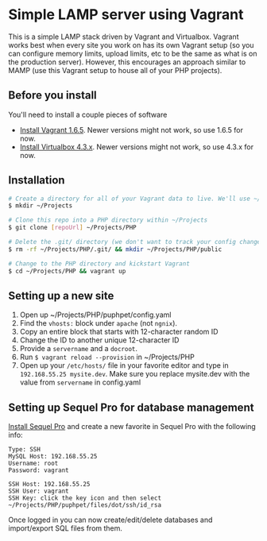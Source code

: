 # Simple LAMP server using Vagrant

This is a simple LAMP stack driven by Vagrant and Virtualbox. Vagrant works best when every site you work on has its own Vagrant setup (so you can configure memory limits, upload limits, etc to be the same as what is on the production server). However, this encourages an approach similar to MAMP (use this Vagrant setup to house all of your PHP projects).

## Before you install

You'll need to install a couple pieces of software

- [Install Vagrant 1.6.5](https://www.vagrantup.com/download-archive/v1.6.5.html). Newer versions might not work, so use 1.6.5 for now.
- [Install Virtualbox 4.3.x](https://www.virtualbox.org/wiki/Download_Old_Builds_4_3). Newer versions might not work, so use 4.3.x for now.

## Installation

```sh
# Create a directory for all of your Vagrant data to live. We'll use ~/Projects for this tutorial
$ mkdir ~/Projects

# Clone this repo into a PHP directory within ~/Projects
$ git clone [repoUrl] ~/Projects/PHP

# Delete the .git/ directory (we don't want to track your config changes) and create the ~/Projects/PHP/public where your sites will live
$ rm -rf ~/Projects/PHP/.git/ && mkdir ~/Projects/PHP/public

# Change to the PHP directory and kickstart Vagrant
$ cd ~/Projects/PHP && vagrant up
```

## Setting up a new site

1. Open up ~/Projects/PHP/puphpet/config.yaml
2. Find the `vhosts:` block under `apache` (not `ngnix`).
3. Copy an entire block that starts with 12-character random ID
4. Change the ID to another unique 12-character ID
5. Provide a `servername` and a `docroot`.
6. Run `$ vagrant reload --provision` in ~/Projects/PHP
7. Open up your `/etc/hosts/` file in your favorite editor and type in `192.168.55.25 mysite.dev`. Make sure you replace mysite.dev with the value from `servername` in config.yaml

## Setting up Sequel Pro for database management

[Install Sequel Pro](http://www.sequelpro.com/) and create a new favorite in Sequel Pro with the following info:

```
Type: SSH
MySQL Host: 192.168.55.25
Username: root
Password: vagrant

SSH Host: 192.168.55.25
SSH User: vagrant
SSH Key: click the key icon and then select ~/Projects/PHP/puphpet/files/dot/ssh/id_rsa
```

Once logged in you can now create/edit/delete databases and import/export SQL files from them.
